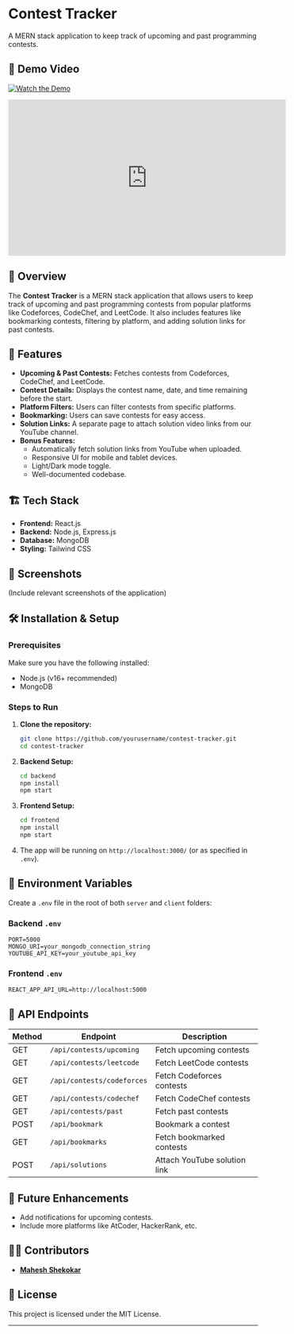 # Contest Tracker
A MERN stack application to keep track of upcoming and past programming contests.

## 🎥 Demo Video  
[![Watch the Demo](https://img.youtube.com/vi/E4B-m1-_ELM/0.jpg)](https://www.youtube.com/watch?v=E4B-m1-_ELM)  

<iframe width="560" height="315" src="https://www.youtube.com/embed/E4B-m1-_ELM" frameborder="0" allowfullscreen></iframe>


## 🚀 Overview
The **Contest Tracker** is a MERN stack application that allows users to keep track of upcoming and past programming contests from popular platforms like Codeforces, CodeChef, and LeetCode. It also includes features like bookmarking contests, filtering by platform, and adding solution links for past contests.

## 🌟 Features
- **Upcoming & Past Contests:** Fetches contests from Codeforces, CodeChef, and LeetCode.
- **Contest Details:** Displays the contest name, date, and time remaining before the start.
- **Platform Filters:** Users can filter contests from specific platforms.
- **Bookmarking:** Users can save contests for easy access.
- **Solution Links:** A separate page to attach solution video links from our YouTube channel.
- **Bonus Features:**
  - Automatically fetch solution links from YouTube when uploaded.
  - Responsive UI for mobile and tablet devices.
  - Light/Dark mode toggle.
  - Well-documented codebase.

## 🏗️ Tech Stack
- **Frontend:** React.js
- **Backend:** Node.js, Express.js
- **Database:** MongoDB
- **Styling:** Tailwind CSS 

## 📸 Screenshots
(Include relevant screenshots of the application)

## 🛠️ Installation & Setup

### Prerequisites
Make sure you have the following installed:
- Node.js (v16+ recommended)
- MongoDB

### Steps to Run
1. **Clone the repository:**
   ```sh
   git clone https://github.com/yourusername/contest-tracker.git
   cd contest-tracker
   ```
2. **Backend Setup:**
   ```sh
   cd backend
   npm install
   npm start
   ```
3. **Frontend Setup:**
   ```sh
   cd frontend
   npm install
   npm start
   ```
4. The app will be running on `http://localhost:3000/` (or as specified in `.env`).

## 🔧 Environment Variables
Create a `.env` file in the root of both `server` and `client` folders:

### Backend `.env`
```env
PORT=5000
MONGO_URI=your_mongodb_connection_string
YOUTUBE_API_KEY=your_youtube_api_key
```

### Frontend `.env`
```env
REACT_APP_API_URL=http://localhost:5000
```

## 📌 API Endpoints
| Method | Endpoint | Description |
|--------|-------------|-------------|
| GET | `/api/contests/upcoming` | Fetch upcoming contests |
| GET | `/api/contests/leetcode` | Fetch LeetCode contests |
| GET | `/api/contests/codeforces` | Fetch Codeforces contests |
| GET | `/api/contests/codechef` | Fetch CodeChef contests |
| GET | `/api/contests/past` | Fetch past contests |
| POST | `/api/bookmark` | Bookmark a contest |
| GET | `/api/bookmarks` | Fetch bookmarked contests |
| POST | `/api/solutions` | Attach YouTube solution link |

## 🎯 Future Enhancements
- Add notifications for upcoming contests.
- Include more platforms like AtCoder, HackerRank, etc.



## 👨‍💻 Contributors
- **[Mahesh Shekokar](https://github.com/shekokarmahesh)**

## 📜 License
This project is licensed under the MIT License.

---


